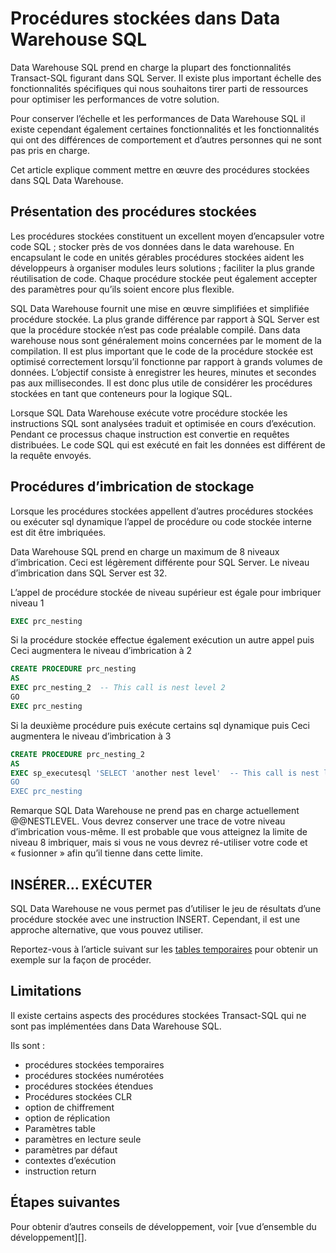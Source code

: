 <properties
   pageTitle="Procédures stockées dans SQL Data Warehouse | Microsoft Azure"
   description="Conseils pour l’implémentation des procédures stockées dans SQL Azure Data Warehouse pour développer des solutions."
   services="sql-data-warehouse"
   documentationCenter="NA"
   authors="jrowlandjones"
   manager="barbkess"
   editor=""/>

<tags
   ms.service="sql-data-warehouse"
   ms.devlang="NA"
   ms.topic="article"
   ms.tgt_pltfrm="NA"
   ms.workload="data-services"
   ms.date="06/30/2016"
   ms.author="jrj;barbkess;sonyama"/>

# <a name="stored-procedures-in-sql-data-warehouse"></a>Procédures stockées dans Data Warehouse SQL

Data Warehouse SQL prend en charge la plupart des fonctionnalités Transact-SQL figurant dans SQL Server. Il existe plus important échelle des fonctionnalités spécifiques qui nous souhaitons tirer parti de ressources pour optimiser les performances de votre solution.

Pour conserver l’échelle et les performances de Data Warehouse SQL il existe cependant également certaines fonctionnalités et les fonctionnalités qui ont des différences de comportement et d’autres personnes qui ne sont pas pris en charge.

Cet article explique comment mettre en œuvre des procédures stockées dans SQL Data Warehouse.

## <a name="introducing-stored-procedures"></a>Présentation des procédures stockées
Les procédures stockées constituent un excellent moyen d’encapsuler votre code SQL ; stocker près de vos données dans le data warehouse. En encapsulant le code en unités gérables procédures stockées aident les développeurs à organiser modules leurs solutions ; faciliter la plus grande réutilisation de code. Chaque procédure stockée peut également accepter des paramètres pour qu’ils soient encore plus flexible.

SQL Data Warehouse fournit une mise en œuvre simplifiées et simplifiée procédure stockée. La plus grande différence par rapport à SQL Server est que la procédure stockée n’est pas code préalable compilé. Dans data warehouse nous sont généralement moins concernées par le moment de la compilation. Il est plus important que le code de la procédure stockée est optimisé correctement lorsqu’il fonctionne par rapport à grands volumes de données. L’objectif consiste à enregistrer les heures, minutes et secondes pas aux millisecondes. Il est donc plus utile de considérer les procédures stockées en tant que conteneurs pour la logique SQL.     

Lorsque SQL Data Warehouse exécute votre procédure stockée les instructions SQL sont analysées traduit et optimisée en cours d’exécution. Pendant ce processus chaque instruction est convertie en requêtes distribuées. Le code SQL qui est exécuté en fait les données est différent de la requête envoyés.

## <a name="nesting-stored-procedures"></a>Procédures d’imbrication de stockage
Lorsque les procédures stockées appellent d’autres procédures stockées ou exécuter sql dynamique l’appel de procédure ou code stockée interne est dit être imbriquées.

Data Warehouse SQL prend en charge un maximum de 8 niveaux d’imbrication. Ceci est légèrement différente pour SQL Server. Le niveau d’imbrication dans SQL Server est 32.

L’appel de procédure stockée de niveau supérieur est égale pour imbriquer niveau 1

```sql
EXEC prc_nesting
```
Si la procédure stockée effectue également exécution un autre appel puis Ceci augmentera le niveau d’imbrication à 2
```sql
CREATE PROCEDURE prc_nesting
AS
EXEC prc_nesting_2  -- This call is nest level 2
GO
EXEC prc_nesting
```
Si la deuxième procédure puis exécute certains sql dynamique puis Ceci augmentera le niveau d’imbrication à 3
```sql
CREATE PROCEDURE prc_nesting_2
AS
EXEC sp_executesql 'SELECT 'another nest level'  -- This call is nest level 2
GO
EXEC prc_nesting
```

Remarque SQL Data Warehouse ne prend pas en charge actuellement @@NESTLEVEL. Vous devrez conserver une trace de votre niveau d’imbrication vous-même. Il est probable que vous atteignez la limite de niveau 8 imbriquer, mais si vous ne vous devrez ré-utiliser votre code et « fusionner » afin qu’il tienne dans cette limite.

## <a name="insertexecute"></a>INSÉRER... EXÉCUTER
SQL Data Warehouse ne vous permet pas d’utiliser le jeu de résultats d’une procédure stockée avec une instruction INSERT. Cependant, il est une approche alternative, que vous pouvez utiliser.

Reportez-vous à l’article suivant sur les [tables temporaires] pour obtenir un exemple sur la façon de procéder.

## <a name="limitations"></a>Limitations

Il existe certains aspects des procédures stockées Transact-SQL qui ne sont pas implémentées dans Data Warehouse SQL.

Ils sont :

- procédures stockées temporaires
- procédures stockées numérotées
- procédures stockées étendues
- Procédures stockées CLR
- option de chiffrement
- option de réplication
- Paramètres table
- paramètres en lecture seule
- paramètres par défaut
- contextes d’exécution
- instruction return

## <a name="next-steps"></a>Étapes suivantes
Pour obtenir d’autres conseils de développement, voir [vue d’ensemble du développement][].

<!--Image references-->

<!--Article references-->
[tables temporaires]: ./sql-data-warehouse-tables-temporary.md#modularizing-code
[vue d’ensemble de développement]: ./sql-data-warehouse-overview-develop.md

<!--MSDN references-->
[nest level]: https://msdn.microsoft.com/library/ms187371.aspx

<!--Other Web references-->
